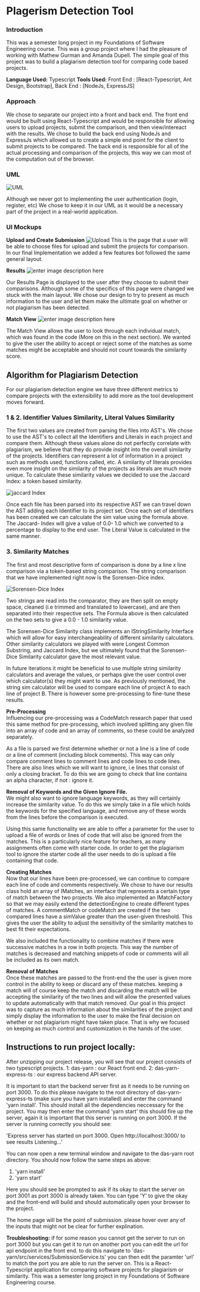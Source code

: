 

# Plagerism Detection Tool

 
### Introduction
 This was a semester long project in my Foundations of Software Engineering course. This was a group project where I had the pleasure of working with Mathew Gurman and Amanda Dupell. The simple goal of this project was to build a plagiarism detection tool for comparing code based projects. 

**Language Used:** Typescript
**Tools Used:** Front End : [React-Typescript, Ant Design, Bootstrap], Back End : [NodeJs, ExpressJS]

### Approach
We chose to separate our project into a front and back end. The front end would be built using React-Typescript and would be responsible for allowing users to upload projects, submit the comparison, and then view/intereact with the results. We chose to build the back end using NodeJs and ExpressJs which allowed us to create a simple end point for the client to submit projects to be compared. The back end is responsible for all of the actual processing and comparison of the projects, this way we can most of the computation out of the browser. 

### UML
![UML](https://i.imgur.com/qLS2d4d.png)

Although we never got to implementing the user authentication (login, register, etc) We chose to keep it in our UML as it would be a necessary part of the project in a real-world application. 

### UI Mockups

**Upload and Create Submission**
![Upload](https://i.imgur.com/OOPwS5r.png)
This is the page that a user will be able to choose files for upload and submit the projects for comparison. In our final Implementation we added a few features bot followed the same general layout. 


**Results**
![enter image description here](https://i.imgur.com/FlleJTg.png)

Our Results Page is displayed to the user after they choose to submit their comparisons. Although some of the specifics of this page were changed we stuck with the main layout. We chose our design to try to present as much information to the user and let them make the ultimate goal on whether or not plagiarism has been detected.

**Match View**
![enter image description here](https://i.imgur.com/tTrTfMO.png)

The Match View allows the user to look through each individual match, which was found in the code (More on this in the next section). We wanted to give the user the ability to accept or reject some of the matches as some matches might be acceptable and should not count towards the similarity score. 

## Algorithm for Plagiarism Detection
For our plagiarism detection engine we have three different metrics to compare projects with the extensibility to add more as the tool development moves forward.

### 1 & 2. Identifier Values Similarity, Literal Values Similarity
The first two values are created from parsing the files into AST's. We chose to use the AST's to collect all the Identifiers and Literals in each project and compare them. Although these values alone do not perfectly correlate with plagiarism, we believe that they do provide insight into the overall similarity of the projects. Identifiers can represent a lot of information in a project such as methods used, functions called, etc. A similarity of literals provides even more insight on the similarity of the projects as literals are much more unique. To calculate these similarity values we decided to use the Jaccard Index: a token based similarity.

![jaccard Index](https://www.gstatic.com/education/formulas2/-1/en/jaccard_index.svg)

Once each file has been parsed into its respective AST we can travel down the AST adding each Identifier to its project set. Once each set of identifiers has been created we can calculate the sim value using the formula above. The Jaccard- Index will give a value of 0.0 1.0 which we converted to a percentage to display to the end user. The Literal Value is calculated in the same manner.

### 3. Similarity Matches
The first and most descriptive form of comparison is done by a line x line comparison via a token-based string comparison. The string comparison that we have implemented right now is the Sorensen-Dice index.

![Sorensen-Dice Index](https://wikimedia.org/api/rest_v1/media/math/render/svg/a80a97215e1afc0b222e604af1b2099dc9363d3b)

Two strings are read into the comparator, they are then split on empty space, cleaned (i.e trimmed and translated to lowercase), and are then separated into their respective sets. The Formula above is then calculated on the two sets to give a 0.0 - 1.0 similarity value.

The Sorensen-Dice Similarity class implements an IStringSimilarity Interface which will allow for easy interchangeability of different similarity calculators. Other similarity calculators we played with were Longest Common Substring, and Jaccard Index, but we ultimately found that the Sorensen-Dice Similarity calculator gave the most relevant value.

In future iterations it might be beneficial to use multiple string similarity calculators and average the values, or perhaps give the user control over which calculator(s) they might want to use. As previously mentioned, the string sim calculator will be used to compare each line of project A to each line of project B. There is however some pre-processing to fine-tune these results.

**Pre-Processing**  
Influencing our pre-processing was a CodeMatch research paper that used this same method for pre-processing, which involved splitting any given file into an array of code and an array of comments, so these could be analyzed separately.

As a file is parsed we first determine whether or not a line is a line of code or a line of comment (including block comments). This way can only compare comment lines to comment lines and code lines to code lines. There are also lines which we will want to ignore, i.e lines that consist of only a closing bracket. To do this we are going to check that line contains an alpha character, if not : ignore it.

**Removal of Keywords and the Given Ignore File.**  
We might also want to ignore language keywords, as they will certainly increase the similarity value. To do this we simply take in a file which holds the keywords for the specified language, and remove any of these words from the lines before the comparison is executed.

Using this same functionality we are able to offer a parameter for the user to upload a file of words or lines of code that will also be ignored from the matches. This is a particularly nice feature for teachers, as many assignments often come with starter code. In order to get the plagiarism tool to ignore the starter code all the user needs to do is upload a file containing that code.

**Creating Matches**  
Now that our lines have been pre-processed, we can continue to compare each line of code and comments respectively. We chose to have our results class hold an array of IMatches, an interface that represents a certain type of match between the two projects. We also implemented an IMatchFactory so that we may easily extend the detectionEngine to create different types of matches. A commentMatch or codeMatch are created if the two compared lines have a simValue greater than the user-given threshold. This gives the user the ability to adjust the sensitivity of the similarity matches to best fit their expectations.

We also included the functionality to combine matches if there were successive matches in a row in both projects. This way the number of matches is decreased and matching snippets of code or comments will all be included as its own match.

**Removal of Matches**  
Once these matches are passed to the front-end the the user is given more control in the ability to keep or discard any of these matches. keeping a match will of course keep the match and discarding the match will be accepting the similarity of the two lines and will allow the presented values to update automatically with that match removed. Our goal in this project was to capture as much information about the similarities of the project and simply display the information to the user to make the final decision on whether or not plagiarism might have taken place. That is why we focused on keeping as much control and customization in the hands of the user.



## Instructions to run project locally:  

After unzipping our project release, you will see that our project consists of two typescript projects. 1: das-yarn : our React front end. 2: das-yarn-express-ts : our express backend API server.

It is important to start the backend server first as it needs to be running on port 3000. To do this please navigate to the root directory of das-yarn-express-ts (make sure you have yarn installed) and enter the command 'yarn install'. This should install all the dependencies neccessary for the project. You may then enter the command 'yarn start' this should fire up the server, again it is important that this server is running on port 3000. If the server is running correctly you should see:

'Express server has started on port 3000. Open  http://localhost:3000/ to see results Listening...'

You can now open a new terminal window and navigate to the das-yarn root directory. You should now follow the same steps as above:

1.  'yarn install'
2.  'yarn start'

Here you should see be prompted to ask if its okay to start the server on port 3001 as port 3000 is already taken. You can type 'Y' to give the okay and the front-end will build and should automatically open your browser to the project.

The home page will be the point of submission. please hover over any of the inputs that might not be clear for further explination.

**Troubleshooting:** if for some reason you cannot get the server to run on port 3000 but you can get it to run on another port you can edit the url for api endpoint in the front end. to do this navigate to 'das-yarn/src/services/SubmissionService.ts' you can then edit the paramter 'url' to match the port you are able to run the server on.
This is a React-Typescript application for comparing software projects for plagiarism or similarity. This was a semester long project in my Foundations of Software Engineering course.
